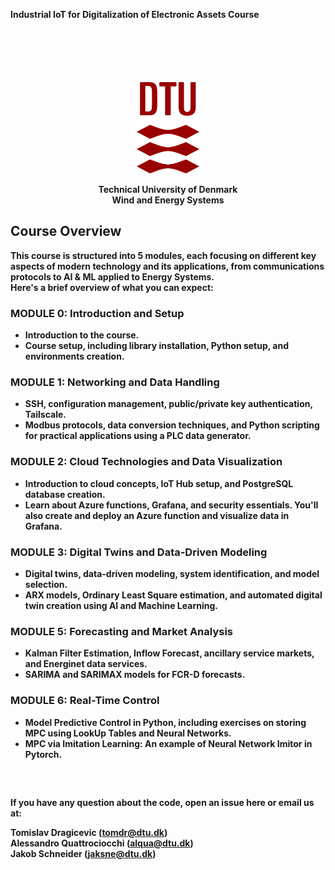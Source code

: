 **Industrial IoT for Digitalization of Electronic Assets Course** 

<p style="margin-top: 100px; margin-bottom: 20px;"></p>

<p align="center">
<img src="Module 3/img/dtu_logo.png" alt="Alt text" width="100"/>
</p>
<p align="center">
 <b>
Technical University of Denmark <br />
Wind and Energy Systems<b> <br />
</p>


## Course Overview

This course is structured into 5 modules, each focusing on different key aspects of modern technology and its applications, from communications protocols to AI & ML applied to Energy Systems. <br>
Here's a brief overview of what you can expect:

### MODULE 0: Introduction and Setup
- Introduction to the course.
- Course setup, including library installation, Python setup, and environments creation. 

### MODULE 1: Networking and Data Handling
- SSH, configuration management, public/private key authentication, Tailscale.
- Modbus protocols, data conversion techniques, and Python scripting for practical applications using a PLC data generator.

### MODULE 2: Cloud Technologies and Data Visualization

- Introduction to cloud concepts, IoT Hub setup, and PostgreSQL database creation.
- Learn about Azure functions, Grafana, and security essentials. You'll also create and deploy an Azure function and visualize data in Grafana.

### MODULE 3: Digital Twins and Data-Driven Modeling
- Digital twins, data-driven modeling, system identification, and model selection.
- ARX models, Ordinary Least Square estimation, and automated digital twin creation using AI and Machine Learning.

### MODULE 5: Forecasting and Market Analysis
- Kalman Filter Estimation, Inflow Forecast, ancillary service markets, and Energinet data services.
- SARIMA and SARIMAX models for FCR-D forecasts.

### MODULE 6: Real-Time Control
- Model Predictive Control in Python, including exercises on storing MPC using LookUp Tables and Neural Networks.
- MPC via Imitation Learning: An example of Neural Network Imitor in Pytorch.

<p style="margin-top: 60px; margin-bottom: 20px;"></p>

If you have any question about the code, open an issue here or email us at: 
<p align="left">
 <b>Tomislav Dragicevic (<a href="mailto:tomdr@dtu.dk">tomdr@dtu.dk</a>)
 <br />
 <b>Alessandro Quattrociocchi (<a href="mailto:alqua@dtu.dk">alqua@dtu.dk</a>)
<br />
 <b>Jakob Schneider (<a href="mailto:jaksne@dtu.dk">jaksne@dtu.dk</a>)
<br />
</p>